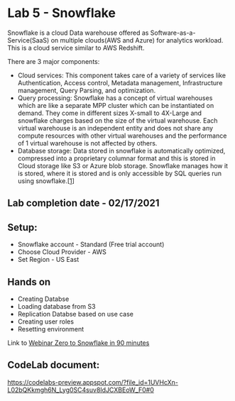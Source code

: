 # Lab 5 - Snowflake


Snowflake is a cloud Data warehouse offered as Software-as-a-Service(SaaS) on multiple clouds(AWS and Azure) for analytics workload. This is a cloud service similar to AWS Redshift.

There are 3 major components:
* Cloud services: This component takes care of a variety of services like Authentication, Access control, Metadata management, Infrastructure management, Query Parsing, and optimization.
* Query processing: Snowflake has a concept of virtual warehouses which are like a separate MPP cluster which can be instantiated on demand. They come in different sizes X-small to 4X-Large and snowflake charges based on the size of the virtual warehouse. Each virtual warehouse is an independent entity and does not share any compute resources with other virtual warehouses and the performance of 1 virtual warehouse is not affected by others.
* Database storage: Data stored in snowflake is automatically optimized, compressed into a proprietary columnar format and this is stored in Cloud storage like S3 or Azure blob storage. Snowflake manages how it is stored, where it is stored and is only accessible by SQL queries run using snowflake.[[1](https://medium.com/@achilleus/snowflake-cloud-data-warehouse-66569157a399)]



## Lab completion date - 02/17/2021

## Setup:

- Snowflake account - Standard (Free trial account)
- Choose Cloud Provider - AWS
- Set Region - US East

## Hands on
* Creating Databse
* Loading database from S3
* Replication Databse based on use case
* Creating user roles
* Resetting environment

Link to [Webinar Zero to Snowflake in 90 minutes](https://guides.snowflake.com/guide/getting_started_with_snowflake/#0)

## CodeLab document:  
https://codelabs-preview.appspot.com/?file_id=1UVHcXn-L02bQKkmgh6N_Lyg0SC4suv8IdJCXBEoW_F0#0


